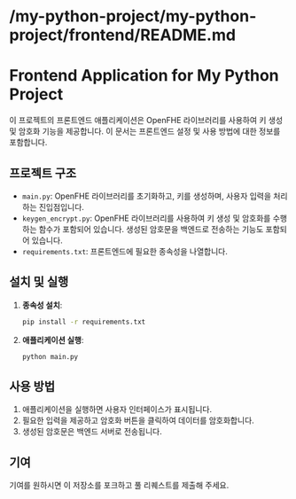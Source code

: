 # /my-python-project/my-python-project/frontend/README.md

# Frontend Application for My Python Project

이 프로젝트의 프론트엔드 애플리케이션은 OpenFHE 라이브러리를 사용하여 키 생성 및 암호화 기능을 제공합니다. 이 문서는 프론트엔드 설정 및 사용 방법에 대한 정보를 포함합니다.

## 프로젝트 구조

- `main.py`: OpenFHE 라이브러리를 초기화하고, 키를 생성하며, 사용자 입력을 처리하는 진입점입니다.
- `keygen_encrypt.py`: OpenFHE 라이브러리를 사용하여 키 생성 및 암호화를 수행하는 함수가 포함되어 있습니다. 생성된 암호문을 백엔드로 전송하는 기능도 포함되어 있습니다.
- `requirements.txt`: 프론트엔드에 필요한 종속성을 나열합니다.

## 설치 및 실행

1. **종속성 설치**: 
   ```bash
   pip install -r requirements.txt
   ```

2. **애플리케이션 실행**:
   ```bash
   python main.py
   ```

## 사용 방법

1. 애플리케이션을 실행하면 사용자 인터페이스가 표시됩니다.
2. 필요한 입력을 제공하고 암호화 버튼을 클릭하여 데이터를 암호화합니다.
3. 생성된 암호문은 백엔드 서버로 전송됩니다.

## 기여

기여를 원하시면 이 저장소를 포크하고 풀 리퀘스트를 제출해 주세요.